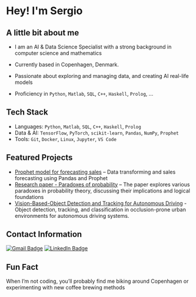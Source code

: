 
# Hey! I'm Sergio


## A little bit about me

* I am an AI & Data Science Specialist with a strong background in computer science and mathematics

* Currently based in Copenhagen, Denmark.

* Passionate about exploring and managing data, and creating AI real-life models  

* Proficiency in `Python`, `Matlab`, `SQL`, `C++`, `Haskell`, `Prolog`, ... 

## Tech Stack
- Languages: `Python`, `Matlab`, `SQL`, `C++`, `Haskell`, `Prolog`
- Data & AI: `TensorFlow`, `PyTorch`, `scikit-learn`, `Pandas`, `NumPy`, `Prophet`
- Tools: `Git`, `Docker`, `Linux`, `Jupyter`, `VS Code`

## Featured Projects
- [Prophet model for forecasting sales](https://github.com/sermonzon/Prophet-model-for-forecasting-sales) – Data transforming and sales forecasting using Pandas and Prophet
- [Research paper - Paradoxes of probability](https://github.com/sermonzon/Research-paper---Paradoxes-of-probability) – The paper explores various paradoxes in probability theory, discussing their implications and logical foundations
- [Vision-Based-Object Detection and Tracking for Autonomous Driving](https://github.com/sermonzon/Vision-Based-Object-Detection-and-Tracking-for-Autonomous-Driving) - Object detection, tracking, and classification in occlusion-prone urban environments for autonomous driving systems. 


## Contact Information

[![Gmail Badge](https://img.shields.io/badge/-sergiomonzongarces@gmail.com-c14438?style=flat&logo=Gmail&logoColor=white)](mailto:sergiomonzongarces@gmail.com)
[![LinkedIn Badge](https://img.shields.io/badge/-Sergio_Monzon-blue?style=flat&logo=Linkedin&logoColor=white)](https://www.linkedin.com/in/sergio-monzon-6b5a72204/)


## Fun Fact
When I’m not coding, you’ll probably find me biking around Copenhagen or experimenting with new coffee brewing methods 
